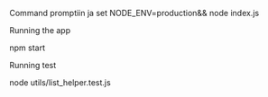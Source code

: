 Command promptiin ja 
set NODE_ENV=production&& node index.js








Running the app

npm start

Running test

node utils/list_helper.test.js